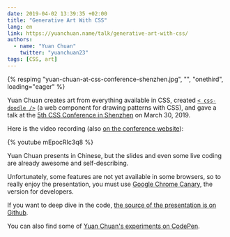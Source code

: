 ```yaml
---
date: 2019-04-02 13:39:35 +02:00
title: "Generative Art With CSS"
lang: en
link: https://yuanchuan.name/talk/generative-art-with-css/
authors:
  - name: "Yuan Chuan"
    twitter: "yuanchuan23"
tags: [CSS, art]
---
```


{% respimg "yuan-chuan-at-css-conference-shenzhen.jpg", "", "onethird", loading="eager" %}

Yuan Chuan creates art from everything available in CSS, created [`< css-doodle />`](https://css-doodle.com/) (a web component for drawing patterns with CSS), and gave a talk at the [5th CSS Conference in Shenzhen](https://css.w3ctech.com/5) on March 30, 2019.

Here is the video recording (also [on the conference website](https://www.yuque.com/cssconf/5th/hyku3f#1f2bd521)):

{% youtube mEpocRIc3q8 %}

Yuan Chuan presents in Chinese, but the slides and even some live coding are already awesome and self-describing.

Unfortunately, some features are not yet available in some browsers, so to really enjoy the presentation, you must use [Google Chrome Canary](https://www.google.com/intl/fr_ALL/chrome/canary/), the version for developers.

If you want to deep dive in the code, [the source of the presentation is on Github](https://github.com/yuanchuan/talk/tree/gh-pages/generative-art-with-css).

You can also find some of [Yuan Chuan's experiments on CodePen](https://codepen.io/yuanchuan/).
